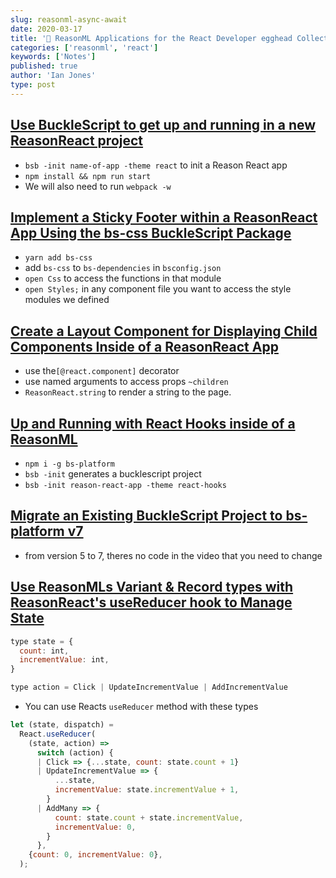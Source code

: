 ```yaml
---
slug: reasonml-async-await
date: 2020-03-17
title: '📝 ReasonML Applications for the React Developer egghead Collection Notes'
categories: ['reasonml', 'react']
keywords: ['Notes']
published: true
author: 'Ian Jones'
type: post
---
```


## [Use BuckleScript to get up and running in a new ReasonReact project](https://egghead.io/lessons/reason-use-bucklescript-to-get-up-and-running-in-a-new-reasonreact-project?pl=reasonml-applications-for-the-react-developer-684c095f)

- `bsb -init name-of-app -theme react` to init a Reason React app
- `npm install && npm run start`
- We will also need to run `webpack -w`

## [Implement a Sticky Footer within a ReasonReact App Using the bs-css BuckleScript Package](https://egghead.io/lessons/reason-implement-a-sticky-footer-within-a-reasonreact-app-using-the-bs-css-bucklescript-package?pl=reasonml-applications-for-the-react-developer-684c095f)

- `yarn add bs-css`
- add `bs-css` to `bs-dependencies` in `bsconfig.json`
- `open Css` to access the functions in that module
- `open Styles;` in any component file you want to access the style modules we defined

## [Create a Layout Component for Displaying Child Components Inside of a ReasonReact App](https://egghead.io/lessons/reason-create-a-layout-component-for-displaying-child-components-inside-of-a-reasonreact-app?pl=reasonml-applications-for-the-react-developer-684c095f)

- use the`[@react.component]` decorator
- use named arguments to access props `~children`
- `ReasonReact.string` to render a string to the page.

## [Up and Running with React Hooks inside of a ReasonML](https://egghead.io/lessons/egghead-up-and-running-with-react-hooks-inside-of-a-reasonml?pl=reasonml-applications-for-the-react-developer-684c095f)

- `npm i -g bs-platform`
- `bsb -init` generates a bucklescript project
- `bsb -init reason-react-app -theme react-hooks`

## [Migrate an Existing BuckleScript Project to bs-platform v7](https://egghead.io/lessons/reason-migrate-an-existing-bucklescript-project-to-bs-platform-v7?pl=reasonml-applications-for-the-react-developer-684c095f)

- from version 5 to 7, theres no code in the video that you need to change

## [Use ReasonMLs Variant & Record types with ReasonReact's useReducer hook to Manage State](https://egghead.io/lessons/reason-use-reasonmls-variant-record-types-with-reasonreact-s-usereducer-hook-to-manage-state?pl=reasonml-applications-for-the-react-developer-684c095f)

```js
type state = {
  count: int,
  incrementValue: int,
}

type action = Click | UpdateIncrementValue | AddIncrementValue
```

- You can use Reacts `useReducer` method with these types

```js
let (state, dispatch) =
  React.useReducer(
    (state, action) =>
      switch (action) {
      | Click => {...state, count: state.count + 1}
      | UpdateIncrementValue => {
          ...state,
          incrementValue: state.incrementValue + 1,
        }
      | AddMany => {
          count: state.count + state.incrementValue,
          incrementValue: 0,
        }
      },
    {count: 0, incrementValue: 0},
  );
```
